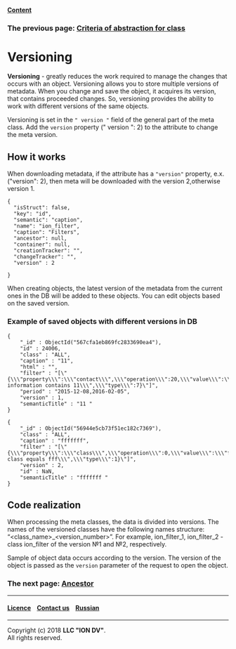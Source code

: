 #### [Content](/docs/en/index.md)

### The previous page: [Criteria of abstraction for class](abstract.md)

# Versioning
 
**Versioning** - greatly reduces the work required to manage the changes that occurs with an object. Versioning allows you to store multiple versions of metadata. When you change and save the object, it acquires its version, that contains proceeded changes. So, versioning provides the ability to work with different versions of the same objects.
 
 
Versioning is set in the `" version "` field of the general part of the meta class. Add the `version` property (" version ": 2) to the attribute to change the meta version.
 
## How it works

When downloading metadata, if the attribute has a `"version"` property, e.x. ("version": 2), then meta will be downloaded with the version 2,otherwise version 1.

 ```
 {
   "isStruct": false,
   "key": "id",
   "semantic": "caption",
   "name": "ion_filter",
   "caption": "Filters",
   "ancestor": null,
   "container": null,
   "creationTracker": "",
   "changeTracker": "",
   "version" : 2
  
 }
 
 ```
 
 When creating objects, the latest version of the metadata from the current ones in the DB will be added to these objects. You can edit objects based on the saved version.
 
 ### Example of saved objects with different versions in DB
 
 ```
 {
     "_id" : ObjectId("567cfa1eb869fc2833690ea4"),
     "id" : 24006,
     "class" : "ALL",
     "caption" : "11",
     "html" : "",
     "filter" : "[\"{\\\"property\\\":\\\"contact\\\",\\\"operation\\\":20,\\\"value\\\":\\\"11\\\",\\\"title\\\":\\\"Contact information contains 11\\\",\\\"type\\\":7}\"]",
     "period" : "2015-12-08,2016-02-05",
     "version" : 1,
     "semanticTitle" : "11 "
 }
 
 {
     "_id" : ObjectId("56944e5cb73f51ec182c7369"),
     "class" : "ALL",
     "caption" : "fffffff",
     "filter" : "[\"{\\\"property\\\":\\\"class\\\",\\\"operation\\\":0,\\\"value\\\":\\\"fff\\\",\\\"title\\\":\\\"Filter class equals fff\\\",\\\"type\\\":1}\"]",
     "version" : 2,
     "id" : NaN,
     "semanticTitle" : "fffffff "
 }
 ```
 
 
## Code realization 
 
When processing the meta classes, the data is divided into versions. The names of the versioned classes have the following names structure: “<class_name>_<version_number>”. For example, ion_filter_1, ion_filter_2 - сlass ion_filter of the version  №1 and №2, respectively.

Sample of object data occurs according to the version. The version of the object is passed as the `version` parameter of the request to open the object.


### The next page: [Ancestor](ancestor.md)
--------------------------------------------------------------------------  


 #### [Licence](/LICENSE) &ensp;  [Contact us](https://iondv.com/portal/contacts) &ensp;  [Russian](/docs/ru/2_system_description/metadata_structure/meta_class/metaversion.md)   &ensp;
<div><img src="https://mc.iondv.com/watch/local/docs/framework" style="position:absolute; left:-9999px;" height=1 width=1 alt="iondv metrics"></div>       



--------------------------------------------------------------------------  

Copyright (c) 2018 **LLC "ION DV"**.  
All rights reserved. 